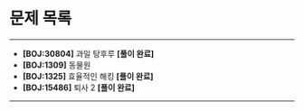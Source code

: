# 문제 목록

---

- **[BOJ:30804]** 과일 탕후루 **[풀이 완료]**
- **[BOJ:1309]** 동물원
- **[BOJ:1325]** 효율적인 해킹 **[풀이 완료]**
- **[BOJ:15486]** 퇴사 2 **[풀이 완료]**

---
